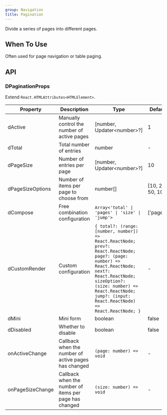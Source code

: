 ```yaml
---
group: Navigation
title: Pagination
---
```


Divide a series of pages into different pages.

## When To Use

Often used for page navigation or table paging.

## API

### DPaginationProps

Extend `React.HTMLAttributes<HTMLElement>`.

<!-- prettier-ignore-start -->
| Property | Description | Type | Default | 
| --- | --- | --- | --- | 
| dActive | Manually control the number of active pages | [number, Updater\<number\>?] | 1 |
| dTotal | Total number of entries | number | - |
| dPageSize | Number of entries per page | [number, Updater\<number\>?] | 10 |
| dPageSizeOptions | Number of items per page to choose from | number[] | [10, 20, 50, 100] |
| dCompose | Free combination configuration | `Array<'total' \| 'pages' \| 'size' \| 'jump'>` | ['pages'] |
| dCustomRender | Custom configuration | `{ total?: (range: [number, number]) => React.ReactNode; prev?: React.ReactNode; page?: (page: number) => React.ReactNode; next?: React.ReactNode; sizeOption?: (size: number) => React.ReactNode; jump?: (input: React.ReactNode) => React.ReactNode; }` | - |
| dMini | Mini form | boolean | false |
| dDisabled | Whether to disable | boolean | false |
| onActiveChange | Callback when the number of active pages has changed | `(page: number) => void` | - |
| onPageSizeChange | Callback when the number of items per page has changed | `(size: number) => void` | - |
<!-- prettier-ignore-end -->
